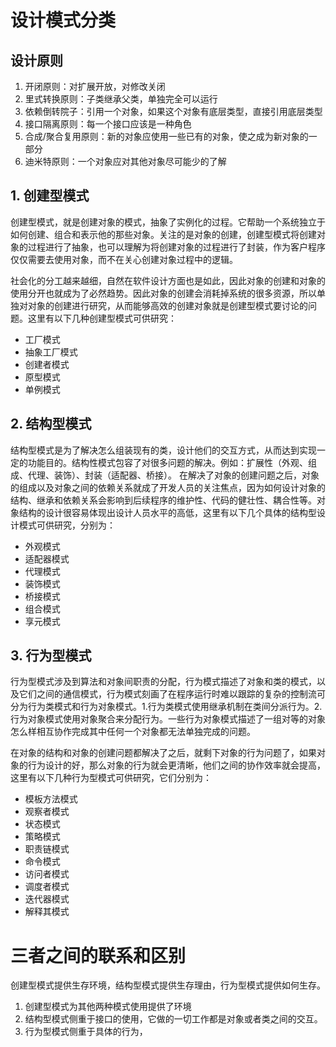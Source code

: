 # 设计模式分类

## 设计原则
1. 开闭原则：对扩展开放，对修改关闭
2. 里式转换原则：子类继承父类，单独完全可以运行
3. 依赖倒转院子：引用一个对象，如果这个对象有底层类型，直接引用底层类型
4. 接口隔离原则：每一个接口应该是一种角色
5. 合成/聚合复用原则：新的对象应使用一些已有的对象，使之成为新对象的一部分
6. 迪米特原则：一个对象应对其他对象尽可能少的了解


## 1. 创建型模式
创建型模式，就是创建对象的模式，抽象了实例化的过程。它帮助一个系统独立于如何创建、组合和表示他的那些对象。关注的是对象的创建，创建型模式将创建对象的过程进行了抽象，也可以理解为将创建对象的过程进行了封装，作为客户程序仅仅需要去使用对象，而不在关心创建对象过程中的逻辑。

社会化的分工越来越细，自然在软件设计方面也是如此，因此对象的创建和对象的使用分开也就成为了必然趋势。因此对象的创建会消耗掉系统的很多资源，所以单独对对象的创建进行研究，从而能够高效的创建对象就是创建型模式要讨论的问题。这里有以下几种创建型模式可供研究：

* 工厂模式
* 抽象工厂模式
* 创建者模式
* 原型模式
* 单例模式


## 2. 结构型模式
结构型模式是为了解决怎么组装现有的类，设计他们的交互方式，从而达到实现一定的功能目的。结构性模式包容了对很多问题的解决。例如：扩展性（外观、组成、代理、装饰）、封装（适配器、桥接）。
在解决了对象的创建问题之后，对象的组成以及对象之间的依赖关系就成了开发人员的关注焦点，因为如何设计对象的结构、继承和依赖关系会影响到后续程序的维护性、代码的健壮性、耦合性等。对象结构的设计很容易体现出设计人员水平的高低，这里有以下几个具体的结构型设计模式可供研究，分别为：

* 外观模式
* 适配器模式
* 代理模式
* 装饰模式
* 桥接模式
* 组合模式
* 享元模式

## 3. 行为型模式
行为型模式涉及到算法和对象间职责的分配，行为模式描述了对象和类的模式，以及它们之间的通信模式，行为模式刻画了在程序运行时难以跟踪的复杂的控制流可分为行为类模式和行为对象模式。1.行为类模式使用继承机制在类间分派行为。2. 行为对象模式使用对象聚合来分配行为。一些行为对象模式描述了一组对等的对象怎么样相互协作完成其中任何一个对象都无法单独完成的问题。

在对象的结构和对象的创建问题都解决了之后，就剩下对象的行为问题了，如果对象的行为设计的好，那么对象的行为就会更清晰，他们之间的协作效率就会提高，这里有以下几种行为型模式可供研究，它们分别为：

* 模板方法模式
* 观察者模式
* 状态模式
* 策略模式
* 职责链模式
* 命令模式
* 访问者模式
* 调度者模式
* 迭代器模式
* 解释其模式


# 三者之间的联系和区别

创建型模式提供生存环境，结构型模式提供生存理由，行为型模式提供如何生存。

1. 创建型模式为其他两种模式使用提供了环境
2. 结构型模式侧重于接口的使用，它做的一切工作都是对象或者类之间的交互。
3. 行为型模式侧重于具体的行为，






